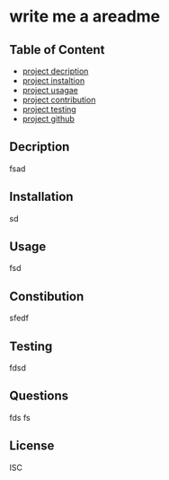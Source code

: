 
# write me a areadme

## Table of Content
- [project decription](#description)
- [project instaltion](#installation)
- [project usagae](#usage)
- [project contribution](#contribution)
- [project testing](#testing)
- [project github](#github)

## Decription
fsad

## Installation
sd

## Usage
fsd

## Constibution
sfedf

## Testing
fdsd

## Questions
fds
fs

## License
<span class='badge badge-danger'>ISC</span>

